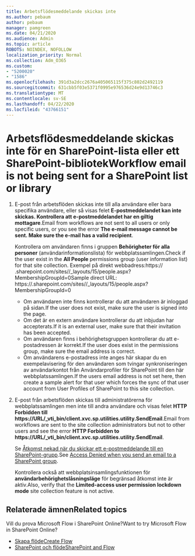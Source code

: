 ```yaml
---
title: Arbetsflödesmeddelande skickas inte
ms.author: pebaum
author: pebaum
manager: pamgreen
ms.date: 04/21/2020
ms.audience: Admin
ms.topic: article
ROBOTS: NOINDEX, NOFOLLOW
localization_priority: Normal
ms.collection: Adm_O365
ms.custom:
- "5200020"
- "1586"
ms.openlocfilehash: 391d3a2dcc2676a405065115f375c802d2492119
ms.sourcegitcommit: 631cbb5f03e5371f0995e976536d24e9d13746c3
ms.translationtype: MT
ms.contentlocale: sv-SE
ms.lasthandoff: 04/22/2020
ms.locfileid: "43766151"
---
```

# <a name="workflow-email-is-not-being-sent-for-a-sharepoint-list-or-library"></a><span data-ttu-id="2fc14-102">Arbetsflödesmeddelande skickas inte för en SharePoint-lista eller ett SharePoint-bibliotek</span><span class="sxs-lookup"><span data-stu-id="2fc14-102">Workflow email is not being sent for a SharePoint list or library</span></span>

1. <span data-ttu-id="2fc14-103">E-post från arbetsflöden skickas inte till alla användare eller bara specifika användare, eller så visas felet **E-postmeddelandet kan inte skickas. Kontrollera att e-postmeddelandet har en giltig mottagare**.</span><span class="sxs-lookup"><span data-stu-id="2fc14-103">Email from workflows are not sent to all users or only specific users, or you see the error **The e-mail message cannot be sent. Make sure the e-mail has a valid recipient**.</span></span>

    <span data-ttu-id="2fc14-104">Kontrollera om användaren finns i gruppen **Behörigheter för alla personer** (användarinformationslista) för webbplatssamlingen.</span><span class="sxs-lookup"><span data-stu-id="2fc14-104">Check if the user exist in the **All People** permissions group (user information list) for that site collection.</span></span>  <span data-ttu-id="2fc14-105">Exempel på direkt webbadress:<tenant>https:// .sharepoint.com/sites/<sitename>/_layouts/15/people.aspx? MembershipGroupId=0</span><span class="sxs-lookup"><span data-stu-id="2fc14-105">Sample direct URL: https://<tenant>.sharepoint.com/sites/<sitename>/_layouts/15/people.aspx?MembershipGroupId=0</span></span>

    - <span data-ttu-id="2fc14-106">Om användaren inte finns kontrollerar du att användaren är inloggad på sidan.</span><span class="sxs-lookup"><span data-stu-id="2fc14-106">If the user does not exist, make sure the user is signed into the page.</span></span> 
    - <span data-ttu-id="2fc14-107">Om det är en extern användare kontrollerar du att inbjudan har accepterats.</span><span class="sxs-lookup"><span data-stu-id="2fc14-107">If it is an external user, make sure that their invitation has been accepted.</span></span>
    - <span data-ttu-id="2fc14-108">Om användaren finns i behörighetsgruppen kontrollerar du att e-postadressen är korrekt.</span><span class="sxs-lookup"><span data-stu-id="2fc14-108">If the user does exist in the permissions group, make sure the email address is correct.</span></span>
    - <span data-ttu-id="2fc14-109">Om användarens e-postadress inte anges här skapar du en exempelavisering för den användaren som tvingar synkroniseringen av användarkontot från Användarprofiler för SharePoint till den här webbplatssamlingen.</span><span class="sxs-lookup"><span data-stu-id="2fc14-109">If the users email address is not set here, then create a sample alert for that user which forces the sync of that user account from User Profiles of SharePoint to this site collection.</span></span>
 
2. <span data-ttu-id="2fc14-110">E-post från arbetsflöden skickas till administratörerna för webbplatssamlingen men inte till andra användare och visas felet **HTTP Forbidden till <span>https:</span>//URL/_vti_bin/client.xvc.sp.utilities.utility.SendEmail**.</span><span class="sxs-lookup"><span data-stu-id="2fc14-110">Email from workflows are sent to the site collection administrators but not to other users and see the error **HTTP Forbidden to <span>https:</span>//URL/_vti_bin/client.xvc.sp.utilities.utility.SendEmail**.</span></span>
 

    <span data-ttu-id="2fc14-111">Se [Åtkomst nekad när du skickar ett e-postmeddelande till en SharePoint-grupp](https://docs.microsoft.com/sharepoint/support/sharing-and-permissions/access-denied-when-send-an-email-to-groups).</span><span class="sxs-lookup"><span data-stu-id="2fc14-111">See [Access Denied when you send an email to a SharePoint group](https://docs.microsoft.com/sharepoint/support/sharing-and-permissions/access-denied-when-send-an-email-to-groups).</span></span>

    <span data-ttu-id="2fc14-112">Kontrollera också att webbplatsinsamlingsfunktionen för **användarbehörighetslåsningsläge** för begränsad åtkomst inte är aktiv.</span><span class="sxs-lookup"><span data-stu-id="2fc14-112">Also, verify that the **Limited-access user permission lockdown mode** site collection feature is not active.</span></span>


## <a name="related-topics"></a><span data-ttu-id="2fc14-113">Relaterade ämnen</span><span class="sxs-lookup"><span data-stu-id="2fc14-113">Related topics</span></span>
<span data-ttu-id="2fc14-114">Vill du prova Microsoft Flow i SharePoint Online?</span><span class="sxs-lookup"><span data-stu-id="2fc14-114">Want to try Microsoft Flow in SharePoint Online?</span></span>
- [<span data-ttu-id="2fc14-115">Skapa flöde</span><span class="sxs-lookup"><span data-stu-id="2fc14-115">Create Flow</span></span>](https://support.office.com/article/Create-a-flow-for-a-list-or-library-in-SharePoint-Online-or-OneDrive-for-Business-a9c3e03b-0654-46af-a254-20252e580d01) 
- [<span data-ttu-id="2fc14-116">SharePoint och flöde</span><span class="sxs-lookup"><span data-stu-id="2fc14-116">SharePoint and Flow</span></span>](https://flow.microsoft.com/blog/sharepoint-and-flow/) 


